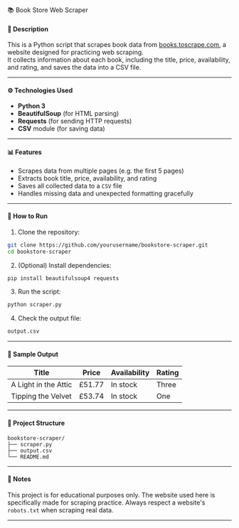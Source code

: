 📚 Book Store Web Scraper

#### 📝 Description
This is a Python script that scrapes book data from [books.toscrape.com](http://books.toscrape.com), a website designed for practicing web scraping.  
It collects information about each book, including the title, price, availability, and rating, and saves the data into a CSV file.

---

#### ⚙️ Technologies Used
- **Python 3**  
- **BeautifulSoup** (for HTML parsing)  
- **Requests** (for sending HTTP requests)  
- **CSV** module (for saving data)

---

#### 📊 Features
- Scrapes data from multiple pages (e.g. the first 5 pages)  
- Extracts book title, price, availability, and rating  
- Saves all collected data to a `CSV` file  
- Handles missing data and unexpected formatting gracefully

---

#### 🚀 How to Run

1. Clone the repository:
```bash
git clone https://github.com/yourusername/bookstore-scraper.git
cd bookstore-scraper
```

2. (Optional) Install dependencies:
```bash
pip install beautifulsoup4 requests
```

3. Run the script:
```bash
python scraper.py
```

4. Check the output file:
```bash
output.csv
```

---

#### 🧪 Sample Output

| Title                          | Price | Availability | Rating   |
|-------------------------------|--------|---------------|----------|
| A Light in the Attic          | £51.77 | In stock      | Three    |
| Tipping the Velvet            | £53.74 | In stock      | One      |

---

#### 📁 Project Structure

```
bookstore-scraper/
├── scraper.py
├── output.csv
└── README.md
```

---

#### 📌 Notes
This project is for educational purposes only. The website used here is specifically made for scraping practice. Always respect a website's `robots.txt` when scraping real data.

---


